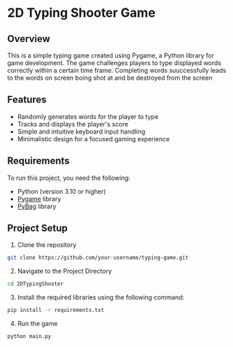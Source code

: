 # 2D Typing Shooter Game

## Overview

This is a simple typing game created using Pygame, a Python library for game development. The game challenges players to type displayed words correctly within a certain time frame.
Completing words suuccessfully leads to the words on screen boing shot at and be destroyed from the screen

## Features

- Randomly generates words for the player to type
- Tracks and displays the player's score
- Simple and intuitive keyboard input handling
- Minimalistic design for a focused gaming experience

## Requirements

To run this project, you need the following:

- Python (version 3.10 or higher)
- [Pygame](https://pypi.org/project/pygame/) library
- [PyBag](https://pypi.org/project/Pybag/) library

## Project Setup

1. Clone the repository
```bash
git clone https://github.com/your-username/typing-game.git
```
2. Navigate to the Project Directory
```bash
cd 2DTypingShooter
```

3. Install the required libraries using the following command:
```bash
pip install -r requirements.txt
```
4. Run the game
```bash
python main.py
```


